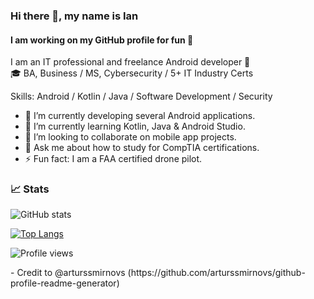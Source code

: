 ### Hi there 👋, my name is Ian
#### I am working on my GitHub profile for fun 🚀
I am an IT professional and freelance Android developer 📱  
🎓 BA, Business / MS, Cybersecurity / 5+ IT Industry Certs

Skills: Android / Kotlin / Java / Software Development / Security

- 🔭 I’m currently developing several Android applications. 
- 🌱 I’m currently learning Kotlin, Java & Android Studio. 
- 👯 I’m looking to collaborate on mobile app projects.
- 💬 Ask me about how to study for CompTIA certifications. 
- ⚡ Fun fact: I am a FAA certified drone pilot.

### 📈 Stats
<div align="left">

  ![GitHub stats](https://github-readme-stats.vercel.app/api?username=theianmay&count_private=true&show_icons=true&theme=transparent&hide_rank=false)
  
  [![Top Langs](https://github-readme-stats.vercel.app/api/top-langs/?username=theianmay)](https://github.com/anuraghazra/github-readme-stats)
  
  ![Profile views](https://gpvc.arturio.dev/theianmay)  
  
</div>
- Credit to @arturssmirnovs (https://github.com/arturssmirnovs/github-profile-readme-generator)

<!---
theianmay/theianmay is a ✨ special ✨ repository because its `README.md` (this file) appears on your GitHub profile.
You can click the Preview link to take a look at your changes.
--->
